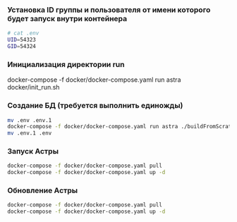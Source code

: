 
### Установка ID группы и пользователя от имени которого будет запуск внутри контейнера
``` bash
# cat .env
UID=54323
GID=54324
```

### Инициализация директории run
docker-compose -f docker/docker-compose.yaml run astra docker/init_run.sh

### Создание БД (требуется выполнить единожды)

``` bash
mv .env .env.1
docker-compose -f docker/docker-compose.yaml run astra ./buildFromScratch.sh no/ora --createtcl --createdb
mv .env.1 .env
```

### Запуск Астры
``` bash
docker-compose -f docker/docker-compose.yaml pull
docker-compose -f docker/docker-compose.yaml up -d
 ```

### Обновление Астры
``` bash
docker-compose -f docker/docker-compose.yaml pull
docker-compose -f docker/docker-compose.yaml up -d
 ```
